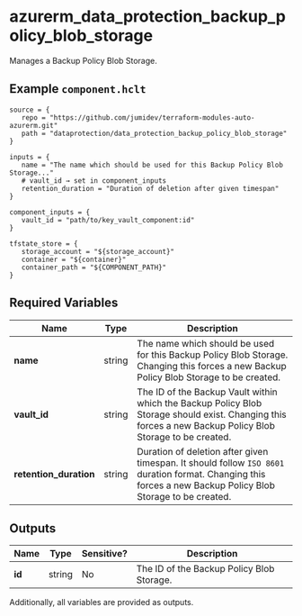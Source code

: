 # azurerm_data_protection_backup_policy_blob_storage

Manages a Backup Policy Blob Storage.

## Example `component.hclt`

```hcl
source = {
   repo = "https://github.com/jumidev/terraform-modules-auto-azurerm.git"   
   path = "dataprotection/data_protection_backup_policy_blob_storage"   
}

inputs = {
   name = "The name which should be used for this Backup Policy Blob Storage..."   
   # vault_id → set in component_inputs
   retention_duration = "Duration of deletion after given timespan"   
}

component_inputs = {
   vault_id = "path/to/key_vault_component:id"   
}

tfstate_store = {
   storage_account = "${storage_account}"   
   container = "${container}"   
   container_path = "${COMPONENT_PATH}"   
}

```

## Required Variables

| Name | Type |  Description |
| ---- | --------- |  ----------- |
| **name** | string |  The name which should be used for this Backup Policy Blob Storage. Changing this forces a new Backup Policy Blob Storage to be created. | 
| **vault_id** | string |  The ID of the Backup Vault within which the Backup Policy Blob Storage should exist. Changing this forces a new Backup Policy Blob Storage to be created. | 
| **retention_duration** | string |  Duration of deletion after given timespan. It should follow `ISO 8601` duration format. Changing this forces a new Backup Policy Blob Storage to be created. | 



## Outputs

| Name | Type | Sensitive? | Description |
| ---- | ---- | --------- | --------- |
| **id** | string | No  | The ID of the Backup Policy Blob Storage. | 

Additionally, all variables are provided as outputs.
